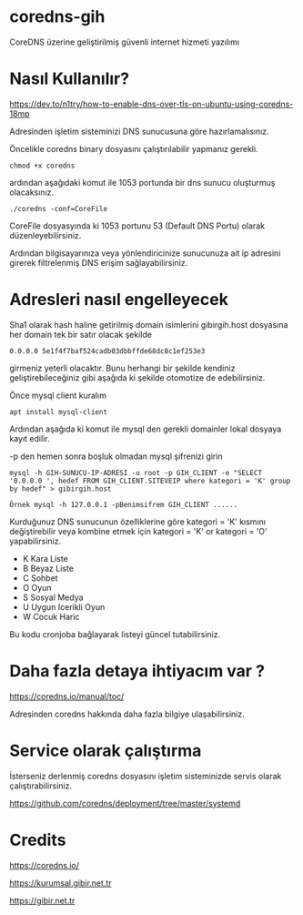 # coredns-gih
CoreDNS üzerine geliştirilmiş güvenli internet hizmeti yazılımı



# Nasıl Kullanılır?

https://dev.to/n1try/how-to-enable-dns-over-tls-on-ubuntu-using-coredns-18mp

Adresinden işletim sisteminizi DNS sunucusuna göre hazırlamalısınız.

Öncelikle coredns binary dosyasını çalıştırılabilir yapmanız gerekli.
```
chmod +x coredns
```
ardından aşağıdaki komut ile 1053 portunda bir dns sunucu oluşturmuş olacaksınız. 
```
./coredns -conf=CoreFile
```
CoreFile dosyasyında ki 1053 portunu 53 (Default DNS Portu) olarak düzenleyebilirsiniz.

Ardından bilgisayarınıza veya yönlendiricinize sunucunuza ait ip adresini girerek filtrelenmiş DNS erişim sağlayabilirsiniz.

# Adresleri nasıl engelleyecek

Sha1 olarak hash haline getirilmiş domain isimlerini gibirgih.host dosyasına her domain tek bir satır olacak şekilde
```
0.0.0.0 5e1f4f7baf524cadb03dbbffde68dc8c1ef253e3
```
girmeniz yeterli olacaktır. Bunu herhangi bir şekilde kendiniz geliştirebileceğiniz gibi aşağıda ki şekilde otomotize de edebilirsiniz.


Önce mysql client kuralım
```
apt install mysql-client

```

Ardından aşağıda ki komut ile mysql den gerekli domainler lokal dosyaya kayıt edilir.

-p den hemen sonra boşluk olmadan mysql şifrenizi girin

```
mysql -h GIH-SUNUCU-IP-ADRESI -u root -p GIH_CLIENT -e "SELECT '0.0.0.0 ', hedef FROM GIH_CLIENT.SITEVEIP where kategori = 'K' group by hedef" > gibirgih.host

Örnek mysql -h 127.0.0.1 -pBenimsifrem GIH_CLIENT ......
```
Kurduğunuz DNS sunucunun özelliklerine göre kategori = 'K' kısmını değiştirebilir veya kombine etmek için  kategori = 'K' or  kategori = 'O' yapabilirsiniz.

- K	Kara Liste
- B	Beyaz Liste
- C	Sohbet
- O	Oyun
- S	Sosyal Medya
- U	Uygun Icerikli Oyun
- W	Cocuk Haric

Bu kodu cronjoba bağlayarak listeyi güncel tutabilirsiniz.


# Daha fazla detaya ihtiyacım var ?

https://coredns.io/manual/toc/

Adresinden coredns hakkında daha fazla bilgiye ulaşabilirsiniz.


# Service olarak çalıştırma

İsterseniz derlenmiş coredns dosyasını işletim sisteminizde servis olarak çalıştırabilirsiniz.

https://github.com/coredns/deployment/tree/master/systemd


# Credits
https://coredns.io/

https://kurumsal.gibir.net.tr

https://gibir.net.tr
